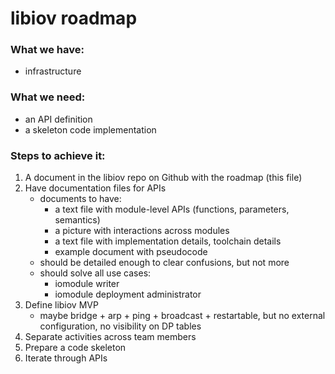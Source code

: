 # libiov roadmap

### What we have:
- infrastructure

### What we need:
- an API definition
- a skeleton code implementation

### Steps to achieve it:

1. A document in the libiov repo on Github with the roadmap (this file)
1. Have documentation files for APIs
    * documents to have:
        * a text file with module-level APIs (functions, parameters, semantics)
        * a picture with interactions across modules
        * a text file with implementation details, toolchain details
        * example document with pseudocode
	* should be detailed enough to clear confusions, but not more
    * should solve all use cases:
        * iomodule writer
        * iomodule deployment administrator
1. Define libiov MVP
	* maybe bridge + arp + ping + broadcast + restartable, but no external configuration, no visibility on DP tables
1. Separate activities across team members
1. Prepare a code skeleton
1. Iterate through APIs
